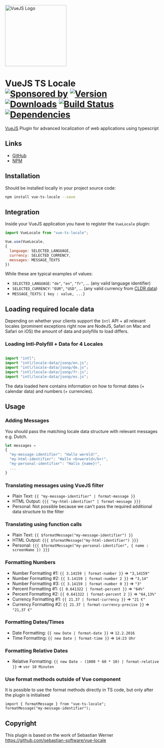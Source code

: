<img src="https://camo.githubusercontent.com/728ce9f78c3139e76fa69925ad7cc502e32795d2/68747470733a2f2f7675656a732e6f72672f696d616765732f6c6f676f2e706e67" alt="VueJS Logo" width="200" height="200"/>

# VueJS TS Locale<br/>[![Sponsored by][sponsor-img]][sponsor] [![Version][npm-version-img]][npm] [![Downloads][npm-downloads-img]][npm] [![Build Status][ci-img]][ci] [![Dependencies][deps-img]][deps]

[VueJS] Plugin for advanced localization of web applications using typescript

[sponsor-img]: https://img.shields.io/badge/Sponsored%20by-TWCAPPS-692446.svg
[sponsor]: https://www.twcapps.com
[VueJS]: https://github.com/vuejs/vue
[ci-img]:  https://travis-ci.org/bartsidee/vue-ts-locale.svg
[ci]:      https://travis-ci.org/bartsidee/vue-ts-locale
[deps]: https://david-dm.org/bartsidee/vue-ts-locale
[deps-img]: https://david-dm.org/bartsidee/vue-ts-locale.svg
[npm]: https://www.npmjs.com/package/vue-ts-locale
[npm-downloads-img]: https://img.shields.io/npm/dm/vue-ts-locale.svg
[npm-version-img]: https://img.shields.io/npm/v/vue-ts-locale.svg


## Links

- [GitHub](https://github.com/bartsidee/vue-ts-locale)
- [NPM](https://www.npmjs.com/package/vue-ts-locale)


## Installation

Should be installed locally in your project source code:

```bash
npm install vue-ts-locale --save
```

## Integration

Inside your VueJS application you have to register the `VueLocale` plugin:

```js
import VueLocale from "vue-ts-locale";

Vue.use(VueLocale,
{
  language: SELECTED_LANGUAGE,
  currency: SELECTED_CURRENCY,
  messages: MESSAGE_TEXTS
})
```

While these are typical examples of values:

- `SELECTED_LANGUAGE`: `"de"`, `"en"`, `"fr"`, ... (any valid language identifier)
- `SELECTED_CURRENCY`: `"EUR"`, `"USD"`, ... (any valid currency from [CLDR data](http://www.currency-iso.org/dam/downloads/lists/list_one.xml))
- `MESSAGE_TEXTS`: `{ key : value, ...}`


## Loading required locale data

Depending on whether your clients support the `Intl` API + all relevant locales (prominent exceptions right now are NodeJS, Safari on Mac and Safari on iOS) the amount of data and polyfills to load differs.

### Loading Intl-Polyfill + Data for 4 Locales

```ts

import "intl";
import "intl/locale-data/jsonp/en.js";
import "intl/locale-data/jsonp/de.js";
import "intl/locale-data/jsonp/fr.js";
import "intl/locale-data/jsonp/es.js";

```

The data loaded here contains information on how to format dates (+ calendar data) and numbers (+ currencies).

## Usage

### Adding Messages

You should pass the matching locale data structure with relevant messages e.g. Dutch.

```js
let messages =
{
  "my-message-identifier": "Hallo wereld!",
  "my-html-identifier": "Hallo <b>wereld</b>!",
  "my-personal-identifier": "Hallo {name}!",
  ...
}
```

### Translating messages using VueJS filter

- Plain Text: ```{{ "my-message-identifier" | format-message }}```
- HTML Output: ```{{{ "my-html-identifier" | format-message }}}```
- Personal: Not possible because we can't pass the required additional data structure to the filter


### Translating using function calls

- Plain Text: ```{{ $formatMessage("my-message-identifier") }}```
- HTML Output: ```{{{ $formatMessage("my-html-identifier") }}}```
- Personal: `{{{ $formatMessage("my-personal-identifier", { name : screenName }) }}}`


### Formatting Numbers

- Number Formatting #1: ```{{ 3.14159 | format-number }}``` => `"3,14159"`
- Number Formatting #2: ```{{ 3.14159 | format-number 2 }}``` => `"3,14"`
- Number Formatting #3: ```{{ 3.14159 | format-number 0 }}``` => `"3"`
- Percent Formatting #1: ```{{ 0.641322 | format-percent }}``` => `"64%"`
- Percent Formatting #2: ```{{ 0.641322 | format-percent 2 }}``` => `"64,13%"`
- Currency Formatting #1: ```{{ 21.37 | format-currency }}``` => `"21 €"`
- Currency Formatting #2: ```{{ 21.37 | format-currency-precise }}``` => `"21,37 €"`


### Formatting Dates/Times

- Date Formatting: ```{{ new Date | format-date }}``` => `12.2.2016`
- Time Formatting: ```{{ new Date | format-time }}``` => `14:23 Uhr`


### Formatting Relative Dates

- Relative Formatting: ```{{ new Date - (1000 * 60 * 10) | format-relative }}``` => `vor 10 Minuten`


### Use format methods outside of Vue component

It is possible to use the format methods directly in TS code, but only after the plugin is initialised

```
import { formatMessage } from "vue-ts-locale";
formatMessage("my-message-identifier");
```


## Copyright
This plugin is based on the work of Sebastian Werner
https://github.com/sebastian-software/vue-locale